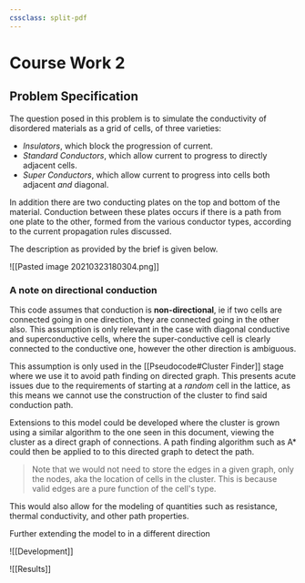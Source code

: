 ```yaml
---
cssclass: split-pdf
---
```



# Course Work 2

## Problem Specification

The question posed in this problem is to simulate the conductivity of disordered materials as a grid of cells, of three varieties: 

- *Insulators*, which block the progression of current.
- *Standard Conductors*, which allow current to progress to directly adjacent cells.
- *Super Conductors*, which allow current to progress into cells both adjacent *and* diagonal.

In addition there are two conducting plates on the top and bottom of the material. Conduction between these plates occurs if there is a path from one plate to the other, formed from the various conductor types, according to the current propagation rules discussed.

The description as provided by the brief is given below.

![[Pasted image 20210323180304.png]]

### A note on directional conduction

This code assumes that conduction is **non-directional**, ie if two cells are connected going in one direction, they are connected going in the other also. This assumption is only relevant in the case with diagonal conductive and superconductive cells, where the super-conductive cell is clearly connected to the conductive one, however the other direction is ambiguous.

This assumption is only used in the [[Pseudocode#Cluster Finder]] stage where we use it to avoid path finding on directed graph. This presents acute issues due to the requirements of starting at a *random* cell in the lattice, as this means we cannot use the construction of the cluster to find said conduction path.

Extensions to this model could be developed where the cluster is grown using a similar algorithm to the one seen in this document, viewing the cluster as a direct graph of connections. A path finding algorithm such as A* could then be applied to to this directed graph to detect the path.

> Note that we would not need to store the edges in a given graph, only the nodes, aka the location of cells in the cluster. This is because valid edges are a pure function of the cell's type.

This would also allow for the modeling of quantities such as resistance, thermal conductivity, and other path properties. 

Further extending the model to in a different direction 




![[Development]]

![[Results]]

